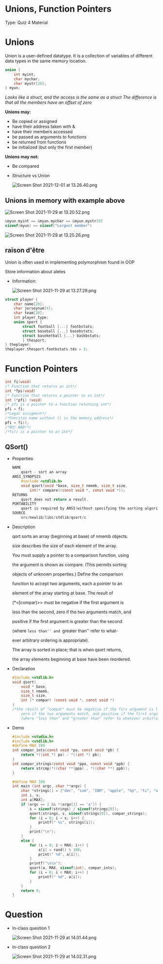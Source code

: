# Unions, Function Pointers

Type: Quiz 4 Material

# Unions

Union is a user-defined datatype. It is a collection of variables of different data types in the same memory location. 

```c
union {
	int myint;
	char mychar;
	char mystr[20];
} myun;

```

*Looks like a struct, and the access is the same as a struct
The difference is that all the members have an offset of zero*

**Unions may:**

- Be copied or assigned
- have their address taken with &
- have their members accessed
- be passed as arguments to functions
- be returned from functions
- be initialized (but only the first member)

**Unions may not:**

- Be compared
- Structure vs Union
    
    ![Screen Shot 2021-12-01 at 13.26.40.png](Unions,%20Function%20Pointers%209593afc13ac047f199df8f5944193038/Screen_Shot_2021-12-01_at_13.26.40.png)
    

## Unions in memory with example above

![Screen Shot 2021-11-29 at 13.20.52.png](Unions,%20Function%20Pointers%209593afc13ac047f199df8f5944193038/Screen_Shot_2021-11-29_at_13.20.52.png)

```c
&myun.myint == &myun.mychar == &myun.mystr[0]
sizeof(myun) == sizeof("Largest member")
```

![Screen Shot 2021-11-29 at 13.25.26.png](Unions,%20Function%20Pointers%209593afc13ac047f199df8f5944193038/Screen_Shot_2021-11-29_at_13.25.26.png)

## raison d'être

Union is often used in implementing polymorphism found in OOP

Store information about aletes

- Information:
    
    ![Screen Shot 2021-11-29 at 13.27.29.png](Unions,%20Function%20Pointers%209593afc13ac047f199df8f5944193038/Screen_Shot_2021-11-29_at_13.27.29.png)
    

```c
struct player {
	char name[20];
	char jerseynum[4];
	char team[20];
	int player_type;
	union sport {
		struct football {...} footbstats;
		struct baseball {...} basebstats;
		struct baseketball {...} baskbstats;
		} thesport;
} theplayer;
theplayer.thesport.footbstats.tds = 3;
```

# Function Pointers

```c
int fi(void) 
/* Function that returns an int*/
int *fpi(void) 
/* Function that returns a pointer to an int*/
int (*pfi) (void) 
/* pfi is a pointer to a function returning int*/
pfi = fi; 
/*Legal assigment*/
/*Funciton name without () is the memory address*/
pfi = fi(); 
/*NO! BAD!*/
/*fi() is a pointer to an int*/
```

## QSort()

- Properties
    
    ```c
    NAME
    	qsort - sort an array
    ANSI_SYNOPSIS
    	#include <stdlib.h>
    	void qsort(void *base, size_t nmemb, size_t size, 
    		int(* compare)(const void *, const void *));
    RETURNS
    	qsort does not return a result.
    PORTABILITY
    	qsort is required by ANSI(without specifying the sorting algorithm)
    SOURCE
    	src/newlib/libc/stdlib/qsort/c
    ```
    
- Description
    
    qort sorts an array (beginning at base) of nmemb objects.
    
    size describes the size of each element of the array.
    
    You must supply a pointer to a comparison function,  using
    
    the argument is shown as compare.   (This  permits sorting
    
    objects of  unknown  properties.)  Define the comparison
    
    function to accept two arguments, each a pointer to an
    
    element of the array starting at base.  The  result  of
    
    (*<[compar)>>  must  be negative if the first argument is
    
    less than the second, zero if the two arguments match, and
    
    positive if the first argument is greater than the second
    
    (where ``less than'' and ``greater than'' refer to what-
    
    ever arbitrary ordering is appropriate).
    
    The array is sorted in place; that is when qsort returns,
    
    the array elements beginning at base have been reordered.
    
- Declaration
    
    ```c
    #include <stdlib.h>
    void qsort(
    	void * base,
    	size_t nmemb,
    	size_t size,
    	int (* compar) (const void *, const void *)
    )
    /*the result of "compar" must be negative if the firs argument is less than the second, 
    	zero if the two arguments match, and positive if the first argument is greater than the second
    	(where "less than" and "greater than" refer to whatever arbitrary ordering is appropriate)*/
    ```
    
- Demo
    
    ```c
    #include <studio.h>
    #include <stdlib.h>
    #define MAX 100
    int compar_ints(const void *pa, const void *pb) {
    	return *((int *) pa) - *((int *) pb);
    }
    int compar_strings(const void *ppa, const void *ppb) {
    	return strcmp(*((char **)ppa) , *((char **) ppb)); 
    }
    ```
    
    ```c
    #define MAX 100
    int main (int argc, char **argv) {
    	char *strings[] = {"dec", "sum", "IBM", "apple", "hp", "ti", "univac"};
    	int i, s;
    	int a[MAX];
    	if (argc == 2 && *(argv[1] == 'a')) {
    		s = sizeof(strings) / sizeof(strings[0]);
    		qsort(strings, s, sizeof(strings[0]), compar_strings);
    		for (i = 0; i < s; i++) {
    			printf(" %s", strings[i]);
    		}
    		print("\n");
    	}
    	else {
    		for (i = 0; i < MAX; i++) {
    			a[i] = rand() % 100;
    			print(" %d", a[i]);
    		}
    		printf("\n\n");
    		qsort(a, MAX, sizeof(int), compar_ints);
    		for (i = 0; i < MAX; i++) {
    			printf(" %d", a[i]);
    		}
    	}
    	return 0;
    }
    ```
    

# Question

- In-class question 1
    
    ![Screen Shot 2021-11-29 at 14.01.44.png](Unions,%20Function%20Pointers%209593afc13ac047f199df8f5944193038/Screen_Shot_2021-11-29_at_14.01.44.png)
    
- In-class question 2
    
    ![Screen Shot 2021-11-29 at 14.02.31.png](Unions,%20Function%20Pointers%209593afc13ac047f199df8f5944193038/Screen_Shot_2021-11-29_at_14.02.31.png)